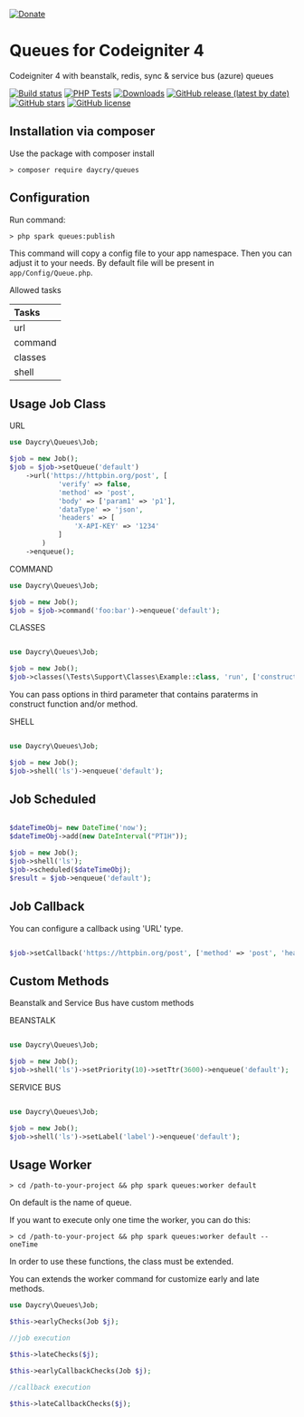 [![Donate](https://img.shields.io/badge/Donate-PayPal-green.svg)](https://www.paypal.com/donate?business=SYC5XDT23UZ5G&no_recurring=0&item_name=Thank+you%21&currency_code=EUR)

# Queues for Codeigniter 4
Codeigniter 4 with beanstalk, redis, sync & service bus (azure) queues

[![Build status](https://github.com/daycry/queues/actions/workflows/phpunit.yml/badge.svg?branch=master)](https://github.com/daycry/queues/actions/workflows/phpunit.yml)
[![PHP Tests](https://github.com/daycry/queues/actions/workflows/phpunit.yml/badge.svg?branch=master)](https://github.com/daycry/queues/actions/workflows/phpunit.yml)
[![Downloads](https://poser.pugx.org/daycry/queues/downloads)](https://packagist.org/packages/daycry/queues)
[![GitHub release (latest by date)](https://img.shields.io/github/v/release/daycry/queues)](https://packagist.org/packages/daycry/queues)
[![GitHub stars](https://img.shields.io/github/stars/daycry/queues)](https://packagist.org/packages/daycry/queues)
[![GitHub license](https://img.shields.io/github/license/daycry/queues)](https://github.com/daycry/queues/blob/master/LICENSE)

## Installation via composer

Use the package with composer install

	> composer require daycry/queues

## Configuration

Run command:

	> php spark queues:publish

This command will copy a config file to your app namespace.
Then you can adjust it to your needs. By default file will be present in `app/Config/Queue.php`.

Allowed tasks

| Tasks         |
|:--------------|
| url           |
| command       |
| classes       |
| shell         |

## Usage Job Class

URL

```php
use Daycry\Queues\Job;

$job = new Job();
$job = $job->setQueue('default')
    ->url('https://httpbin.org/post', [
            'verify' => false,
            'method' => 'post',
            'body' => ['param1' => 'p1'],
            'dataType' => 'json',
            'headers' => [
                'X-API-KEY' => '1234'
            ]
        )
    ->enqueue();

```

COMMAND

```php
use Daycry\Queues\Job;

$job = new Job();
$job = $job->command('foo:bar')->enqueue('default');

```

CLASSES

```php

use Daycry\Queues\Job;

$job = new Job();
$job->classes(\Tests\Support\Classes\Example::class, 'run', ['constructor' => 'Contructor', 'method' => ['param1' => 1, 'param2' => 2]])->enqueue('default');

```

You can pass options in third parameter that contains paraterms in construct function and/or method.

SHELL

```php

use Daycry\Queues\Job;

$job = new Job();
$job->shell('ls')->enqueue('default');

```

## Job Scheduled

```php

$dateTimeObj= new DateTime('now');
$dateTimeObj->add(new DateInterval("PT1H"));

$job = new Job();
$job->shell('ls');
$job->scheduled($dateTimeObj);
$result = $job->enqueue('default');

```

## Job Callback

You can configure a callback using 'URL' type.

```php

$job->setCallback('https://httpbin.org/post', ['method' => 'post', 'headers' =>['X-API-KEY' => '1234']]);

```

## Custom Methods

Beanstalk and Service Bus have custom methods

BEANSTALK

```php

use Daycry\Queues\Job;

$job = new Job();
$job->shell('ls')->setPriority(10)->setTtr(3600)->enqueue('default');

```

SERVICE BUS

```php

use Daycry\Queues\Job;

$job = new Job();
$job->shell('ls')->setLabel('label')->enqueue('default');

```

## Usage Worker

    > cd /path-to-your-project && php spark queues:worker default

On default is the name of queue.


If you want to execute only one time the worker, you can do this:

    > cd /path-to-your-project && php spark queues:worker default --oneTime

In order to use these functions, the class must be extended.

You can extends the worker command for customize early and late methods.
```php
use Daycry\Queues\Job;

$this->earlyChecks(Job $j);

//job execution

$this->lateChecks($j);

$this->earlyCallbackChecks(Job $j);

//callback execution

$this->lateCallbackChecks($j);
```
